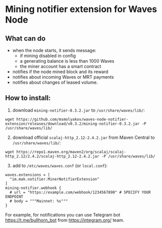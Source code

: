 # Mining notifier extension for Waves Node

## What can do

- when the node starts, it sends message:
  - if mining disabled in config
  - a generating balance is less than 1000 Waves
  - the miner account has a smart contract
- notifies if the node mined block and its reward
- notifies about incoming Waves or MRT payments
- notifies about changes of leased volume.

## How to install:
1. download `mining-notifier-0.3.2.jar` to `/usr/share/waves/lib/`:
```
wget https://github.com/msmolyakov/waves-node-notifier-extension/releases/download/v0.3.2/mining-notifier-0.3.2.jar -P /usr/share/waves/lib/
```
2. download official `scalaj-http_2.12-2.4.2.jar` from Maven Central to `/usr/share/waves/lib/`:
```
wget https://repo1.maven.org/maven2/org/scalaj/scalaj-http_2.12/2.4.2/scalaj-http_2.12-2.4.2.jar -P /usr/share/waves/lib/
```
3. add to `/etc/waves/waves.conf` (or `local.conf`):
```
waves.extensions = [
  "im.mak.notifier.MinerNotifierExtension"
]
mining-notifier.webhook {
  # url = "https://example.com/webhook/1234567890" # SPECIFY YOUR ENDPOINT
  # body = """Mainnet: %s"""
}
```
For example, for notifications you can use Telegram bot https://t.me/bullhorn_bot from https://integram.org/ team.
